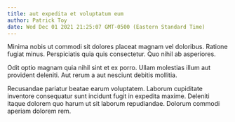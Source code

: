 ```yaml
---
title: aut expedita et voluptatum eum
author: Patrick Toy
date: Wed Dec 01 2021 21:25:07 GMT-0500 (Eastern Standard Time)
---
```

Minima nobis ut commodi sit dolores placeat magnam vel doloribus. Ratione fugiat minus. Perspiciatis quia quis consectetur. Quo nihil ab asperiores.

 Odit optio magnam quia nihil sint et ex porro. Ullam molestias illum aut provident deleniti. Aut rerum a aut nesciunt debitis mollitia.

 Recusandae pariatur beatae earum voluptatem. Laborum cupiditate inventore consequatur sunt incidunt fugit in expedita maxime. Deleniti itaque dolorem quo harum ut sit laborum repudiandae. Dolorum commodi aperiam dolorem rem.